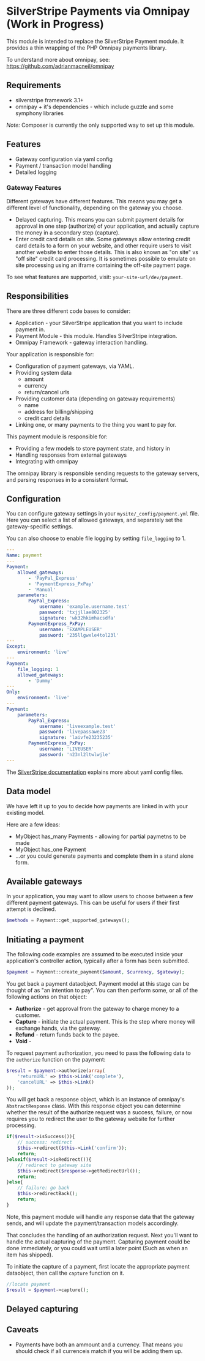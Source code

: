 # SilverStripe Payments via Omnipay (Work in Progress)

This module is intended to replace the SilverStripe Payment module. It provides a thin wrapping of the PHP Omnipay payments library.

To understand more about omnipay, see: https://github.com/adrianmacneil/omnipay

## Requirements

 * silverstripe framework 3.1+
 * omnipay + it's dependencies - which include guzzle and some symphony libraries

*Note:* Composer is currently the only supported way to set up this module.

## Features

 * Gateway configuration via yaml config
 * Payment / transaction model handling
 * Detailed logging

### Gateway Features

Different gateways have different features. This means you may get a different level of functionality, depending on the gateway you choose.

 * Delayed capturing. This means you can submit payment details for approval in one step (authorize) of your application, and actually capture the money in a secondary step (capture).
 * Enter credit card details on site. Some gateways allow entering credit card details to a form on your website, and other require users to visit another website to enter those details. This is also known as "on site" vs "off site" credit card processing. It is sometimes possible to emulate on site processing using an iframe containing the off-site payment page.

To see what features are supported, visit: `your-site-url/dev/payment`.

## Responsibilities

There are three different code bases to consider:

 * Application - your SilverStripe application that you want to include payment in.
 * Payment Module - this module. Handles SilverStripe integration.
 * Omnipay Framework - gateway interaction handling.

Your application is responsible for:
* Configuration of payment gateways, via YAML.
* Providing system data
    * amount
    * currency
    * return/cancel urls
* Providing customer data (depending on gateway requirements)
    * name
    * address for billing/shipping
    * credit card details
* Linking one, or many payments to the thing you want to pay for.

This payment module is responsible for:
* Providing a few models to store payment state, and history in
* Handling responses from external gateways
* Integrating with omnipay

The omnipay library is responsible sending requests to the gateway servers, and parsing responses in to a consistent format.

## Configuration

You can configure gateway settings in your `mysite/_config/payment.yml` file. Here you can select a list of allowed gateways, and separately set the gateway-specific settings.

You can also choose to enable file logging by setting `file_logging` to 1.

```yaml
---
Name: payment
---
Payment:
    allowed_gateways:
        - 'PayPal_Express'
        - 'PaymentExpress_PxPay'
        - 'Manual'
    parameters:
        PayPal_Express:
            username: 'example.username.test'
            password: 'txjjllae802325'
            signature: 'wk32hkimhacsdfa'
		PaymentExpress_PxPay:
			username: 'EXAMPLEUSER'
			password: '235llgwxle4tol23l'
---
Except:
    environment: 'live'
---
Payment:
    file_logging: 1
    allowed_gateways:
        - 'Dummy'
---
Only:
    environment: 'live'
---
Payment:
    parameters:
        PayPal_Express:
            username: 'liveexample.test'
            password: 'livepassawe23'
            signature: 'laivfe23235235'
        PaymentExpress_PxPay:
            username: 'LIVEUSER'
            password: 'n23nl2ltwlwjle'
---
```

The [SilverStripe documentation](http://doc.silverstripe.com/framework/en/topics/configuration#setting-configuration-via-yaml-files) explains more about yaml config files.

## Data model

We have left it up to you to decide how payments are linked in with your existing model.

Here are a few ideas:
 * MyObject has_many Payments - allowing for partial paymetns to be made
 * MyObject has_one Payment
 * ...or you could generate payments and complete them in a stand alone form.

## Available gateways

In your application, you may want to allow users to choose between a few different payment gateways. This can be useful for users if their first attempt is declined.

```php
$methods = Payment::get_supported_gateways();
```

## Initiating a payment

The following code examples are assumed to be executed inside your application's controller action, typically after a form has been submitted.

```php
$payment = Payment::create_payment($amount, $currency, $gateway);
```

You get back a payment dataobject. Payment model at this stage can be thought of as "an intention to pay".
You can then perform some, or all of the following actions on that object:
 * **Authorize** - get approval from the gateway to charge money to a customer.
 * **Capture** - initiate the actual payment. This is the step where money will exchange hands, via the gateway.
 * **Refund** - return funds back to the payee.
 * **Void** - 

To request payment authorization, you need to pass the following data to the `authorize` function on the payment:
```php
$result = $payment->authorize(array(
    'returnURL' => $this->Link('complete'),
    'cancelURL' => $this->Link()
));
```

You will get back a response object, which is an instance of omnipay's `AbstractResponse` class.
With this response object you can determine whether the result of the authorize request was a success, failure, or now requires you to redirect
the user to the gateway website for further processing.
```php
if($result->isSuccess()){
	// success: redirect
	$this->redirect($this->Link('confirm'));
	return;
}elseif($result->isRedirect()){
	// redirect to gateway site
	$this->redirect($response->getRedirectUrl());
	return;
}else{
	// failure: go back
	$this->redirectBack();
    return;
}
```
Note, this payment module will handle any response data that the gateway sends, and will update the payment/transaction models accordingly.


That concludes the handling of an authorization request. Next you'll want to handle the actual capturing of the payment.
Capturing payment could be done immediately, or you could wait until a later point (Such as when an item has shipped).

To initiate the capture of a payment, first locate the appropriate payment dataobject, then call the `capture` function on it.
```php
//locate payment
$result = $payment->capture();
```

## Delayed capturing



## Caveats

 * Payments have both an ammount and a currency. That means you should check if all currenceis match if you will be adding them up.

